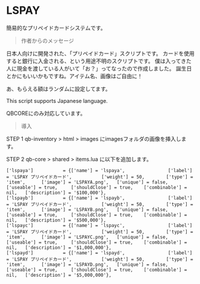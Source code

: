 # LSPAY
簡易的なプリペイドカードシステムです。

> 作者からのメッセージ
> 
日本人向けに開発された、「プリペイドカード」スクリプトです。
カードを使用すると銀行に入金される、という用途不明のスクリプトです。
僕は入ってきた人に現金を渡している人がいて「お？」ってなったので作成しました。
誕生日とかにもいいかもですね。アイテム名、画像はご自由に！

あ、もらえる額はランダムに設定してます。

This script supports Japanese language.

QBCOREにのみ対応しています。

> 導入

STEP 1
qb-inventory > html > images にimagesフォルダの画像を挿入します。

STEP 2
qb-core > shared > items.lua に以下を追加します。
```
['lspaya'] 		 	 = {['name'] = 'lspaya', 				['label'] = 'LSPAY プリペイドカード', 			['weight'] = 50, 		['type'] = 'item', 		['image'] = 'LSPAYA.png', 	['unique'] = false, 	['useable'] = true, 	['shouldClose'] = true,	   ['combinable'] = nil,   ['description'] = '$100,000'},
['lspayb'] 		 	 = {['name'] = 'lspayb', 				['label'] = 'LSPAY プリペイドカード', 			['weight'] = 50, 		['type'] = 'item', 		['image'] = 'LSPAYB.png', 	['unique'] = false, 	['useable'] = true, 	['shouldClose'] = true,	   ['combinable'] = nil,   ['description'] = '$500,000'},
['lspayc'] 		 	 = {['name'] = 'lspayc', 				['label'] = 'LSPAY プリペイドカード', 			['weight'] = 50, 		['type'] = 'item', 		['image'] = 'LSPAYC.png', 	['unique'] = false, 	['useable'] = true, 	['shouldClose'] = true,	   ['combinable'] = nil,   ['description'] = '$1,000,000'},
['lspayd'] 		 	 = {['name'] = 'lspayd', 				['label'] = 'LSPAY プリペイドカード', 			['weight'] = 50, 		['type'] = 'item', 		['image'] = 'LSPAYD.png', 	['unique'] = false, 	['useable'] = true, 	['shouldClose'] = true,	   ['combinable'] = nil,   ['description'] = '$5,000,000'},
```
